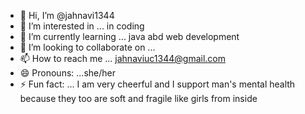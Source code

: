 - 👋 Hi, I’m @jahnavi1344
- 👀 I’m interested in ... in coding 
- 🌱 I’m currently learning ... java abd web development
- 💞️ I’m looking to collaborate on ...
- 📫 How to reach me ... jahnaviuc1344@gmail.com
- 😄 Pronouns: ...she/her
- ⚡ Fun fact: ... I am very cheerful and I support man's mental health because they too are soft and fragile like girls from inside 

<!---
jahnavi1344/jahnavi1344 is a ✨ special ✨ repository because its `README.md` (this file) appears on your GitHub profile.
You can click the Preview link to take a look at your changes.
--->
